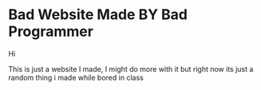 # Bad Website Made BY Bad Programmer
Hi

This is just a website I made,
I might do more with it but right now its just a random thing i made while bored in class
